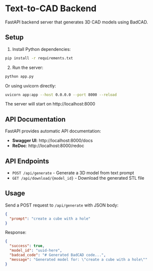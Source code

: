 # Text-to-CAD Backend

FastAPI backend server that generates 3D CAD models using BadCAD.

## Setup

1. Install Python dependencies:
```bash
pip install -r requirements.txt
```

2. Run the server:
```bash
python app.py
```
Or using uvicorn directly:
```bash
uvicorn app:app --host 0.0.0.0 --port 8000 --reload
```

The server will start on http://localhost:8000

## API Documentation

FastAPI provides automatic API documentation:
- **Swagger UI**: http://localhost:8000/docs
- **ReDoc**: http://localhost:8000/redoc

## API Endpoints

- `POST /api/generate` - Generate a 3D model from text prompt
- `GET /api/download/{model_id}` - Download the generated STL file

## Usage

Send a POST request to `/api/generate` with JSON body:
```json
{
  "prompt": "create a cube with a hole"
}
```

Response:
```json
{
  "success": true,
  "model_id": "uuid-here",
  "badcad_code": "# Generated BadCAD code...",
  "message": "Generated model for: \"create a cube with a hole\""
}
```